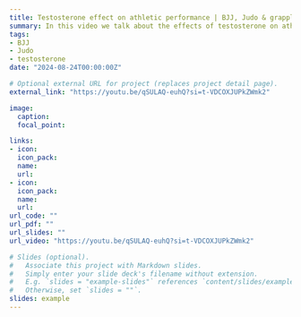 ```yaml
---
title: Testosterone effect on athletic performance | BJJ, Judo & grappling implications
summary: In this video we talk about the effects of testosterone on athletic performance, some of the general differences in male and female biology including how both are affected by the hormone that offer advantages and disadvantages to both, and what that means for grappling sports like BJJ or Judo. 
tags:
- BJJ
- Judo
- testosterone
date: "2024-08-24T00:00:00Z"

# Optional external URL for project (replaces project detail page).
external_link: "https://youtu.be/qSULAQ-euhQ?si=t-VDCOXJUPkZWmk2"

image:
  caption:
  focal_point:

links:
- icon: 
  icon_pack: 
  name: 
  url: 
- icon: 
  icon_pack: 
  name: 
  url: 
url_code: ""
url_pdf: ""
url_slides: ""
url_video: "https://youtu.be/qSULAQ-euhQ?si=t-VDCOXJUPkZWmk2"

# Slides (optional).
#   Associate this project with Markdown slides.
#   Simply enter your slide deck's filename without extension.
#   E.g. `slides = "example-slides"` references `content/slides/example-slides.md`.
#   Otherwise, set `slides = ""`.
slides: example
---
```

